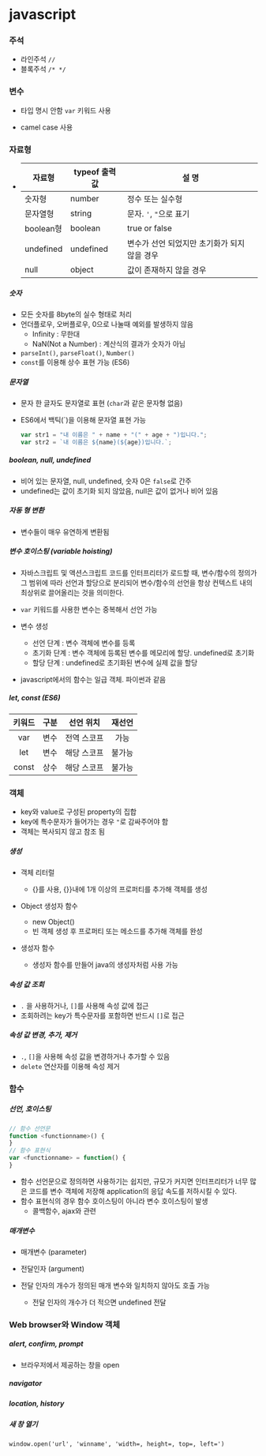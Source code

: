 # javascript



### 주석

- 라인주석 `//`
- 블록주석 `/* */`



### 변수

- 타입 명시 안함 `var` 키워드 사용

- camel case 사용



### 자료형

- | 자료형    | typeof 출력 값 | 설 명                                        |
  | --------- | -------------- | -------------------------------------------- |
  | 숫자형    | number         | 정수 또는 실수형                             |
  | 문자열형  | string         | 문자. `'`, `"`으로 표기                      |
  | boolean형 | boolean        | true or false                                |
  | undefined | undefined      | 변수가 선언 되었지만 초기화가 되지 않을 경우 |
  | null      | object         | 값이 존재하지 않을 경우                      |



##### 숫자

- 모든 숫자를 8byte의 실수 형태로 처리
- 언더플로우, 오버플로우, 0으로 나눌때 예외를 발생하지 않음
  - Infinity : 무한대
  - NaN(Not a Number) : 계산식의 결과가 숫자가 아님
- `parseInt()`, `parseFloat()`, `Number()`
- `const`를 이용해 상수 표현 가능 (ES6)



##### 문자열

- 문자 한 글자도 문자열로 표현 (`char`과 같은 문자형 없음)

- ES6에서 백틱(`)을 이용해 문자열 표현 가능

  ```js
  var str1 = "내 이름은 " + name + "(" + age + ")입니다.";
  var str2 = `내 이름은 ${name}(${age})입니다.`;
  ```

  

##### boolean, null, undefined

- 비어 있는 문자열, null, undefined, 숫자 0은 `false`로 간주
- undefined는 값이 초기화 되지 않았음, null은 값이 없거나 비어 있음



##### 자동 형 변환

- 변수들이 매우 유연하게 변환됨



##### 변수 호이스팅 (variable hoisting)

- 자바스크립트 및 액션스크립트 코드를 인터프리터가 로드할 때, 변수/함수의 정의가 그 범위에 따라 선언과 할당으로 분리되어 변수/함수의 선언을 항상 컨텍스트 내의 최상위로 끌어올리는 것을 의미한다.
- `var` 키워드를 사용한 변수는 중복해서 선언 가능

- 변수 생성 
  - 선언 단계 : 변수 객체에 변수를 등록
  - 초기화 단계 : 변수 객체에 등록된 변수를 메모리에 할당. undefined로 초기화
  - 할당 단계 : undefined로 초기화된 변수에 실제 값을 할당

- javascript에서의 함수는 일급 객체. 파이썬과 같음



##### let, const (ES6)

| 키워드 | 구분 |  선언 위치  | 재선언 |
| :----: | :--: | :---------: | :----: |
|  var   | 변수 | 전역 스코프 |  가능  |
|  let   | 변수 | 해당 스코프 | 불가능 |
| const  | 상수 | 해당 스코프 | 불가능 |



### 객체

- key와 value로 구성된 property의 집합
- key에 특수문자가 들어가는 경우 `"`로 감싸주어야 함
- 객체는 복사되지 않고 참조 됨



##### 생성

- 객체 리터럴
  - {}를 사용,  {}}내에 1개 이상의 프로퍼티를 추가해 객체를 생성

- Object 생성자 함수
  - new Object()
  - 빈 객체 생성 후 프로퍼티 또는 메소드를 추가해 객체를 완성
- 생성자 함수
  - 생성자 함수를 만들어 java의 생성자처럼 사용 가능



##### 속성 값 조회 

- `.` 을 사용하거나, `[]`를 사용해 속성 값에 접근
- 조회하려는 key가 특수문자를 포함하면 반드시 `[]`로 접근



##### 속성 값 변경, 추가, 제거

- `.`, `[]`을 사용해 속성 값을 변경하거나 추가할 수 있음
- `delete` 연산자를 이용해 속성 제거



### 함수

##### 선언, 호이스팅

```js
// 함수 선언문
function <functionname>() {
}
// 함수 표현식
var <functionname> = function() {
}
```

- 함수 선언문으로 정의하면 사용하기는 쉽지만, 규모가 커지면 인터프리터가 너무 많은 코드를 변수 객체에 저장해 application의 응답 속도를 저하시킬 수 있다.
- 함수 표현식의 경우 함수 호이스팅이 아니라 변수 호이스팅이 발생
  - 콜백함수, ajax와 관련



##### 매개변수

- 매개변수 (parameter)
- 전달인자 (argument)

- 전달 인자의 개수가 정의된 매개 변수와 일치하지 않아도 호출 가능
  - 전달 인자의 개수가 더 적으면 undefined 전달



### Web browser와 Window 객체

##### alert, confirm, prompt

- 브라우저에서 제공하는 창을 open



##### navigator



##### location, history



##### 새 창 열기

```
window.open('url', 'winname', 'width=, height=, top=, left=')
```



